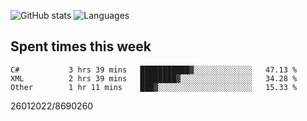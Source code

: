 ![GitHub stats](https://github-readme-stats.vercel.app/api?username=emipa606&theme=github_dark&show_icons=true) 
![Languages](https://github-readme-stats.vercel.app/api/top-langs/?username=emipa606&theme=github_dark&layout=compact)

## Spent times this week
<!--START_SECTION:waka-->

```text
C#           3 hrs 39 mins   ███████████▓░░░░░░░░░░░░░   47.13 %
XML          2 hrs 39 mins   ████████▓░░░░░░░░░░░░░░░░   34.28 %
Other        1 hr 11 mins    ███▓░░░░░░░░░░░░░░░░░░░░░   15.33 %
```

<!--END_SECTION:waka-->


26012022/8690260

